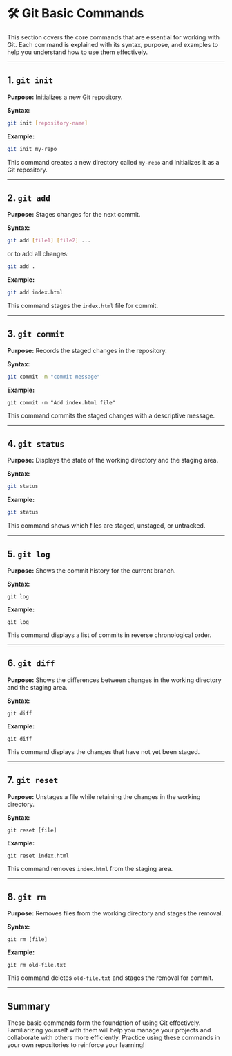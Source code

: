 # 🛠️ Git Basic Commands

This section covers the core commands that are essential for working with Git. Each command is explained with its syntax, purpose, and examples to help you understand how to use them effectively.

---

## 1. `git init`

**Purpose:** Initializes a new Git repository.

**Syntax:**

```sh
git init [repository-name]
```

**Example:**

```sh
git init my-repo
```
This command creates a new directory called `my-repo` and initializes it as a Git repository.

---

## 2. `git add`

**Purpose:** Stages changes for the next commit.

**Syntax:**

```sh
git add [file1] [file2] ...
```
or to add all changes:


```sh
git add .
```

**Example:**

```sh
git add index.html
```
This command stages the `index.html` file for commit.

---

## 3. `git commit`

**Purpose:** Records the staged changes in the repository.

**Syntax:**


```sh
git commit -m "commit message"
```

**Example:**
```
git commit -m "Add index.html file"
```
This command commits the staged changes with a descriptive message.

---

## 4. `git status`

**Purpose:** Displays the state of the working directory and the staging area.

**Syntax:**

```sh
git status
```

**Example:**


```sh
git status
```
This command shows which files are staged, unstaged, or untracked.

---

## 5. `git log`

**Purpose:** Shows the commit history for the current branch.

**Syntax:**
```
git log
```

**Example:**
```
git log
```
This command displays a list of commits in reverse chronological order.

---

## 6. `git diff`

**Purpose:** Shows the differences between changes in the working directory and the staging area.

**Syntax:**
```
git diff
```

**Example:**
```
git diff
```
This command displays the changes that have not yet been staged.

---

## 7. `git reset`

**Purpose:** Unstages a file while retaining the changes in the working directory.

**Syntax:**
```
git reset [file]
```

**Example:**
```
git reset index.html
```
This command removes `index.html` from the staging area.

---

## 8. `git rm`

**Purpose:** Removes files from the working directory and stages the removal.

**Syntax:**
```
git rm [file]
```

**Example:**
```
git rm old-file.txt
```
This command deletes `old-file.txt` and stages the removal for commit.

---

## Summary

These basic commands form the foundation of using Git effectively. Familiarizing yourself with them will help you manage your projects and collaborate with others more efficiently. Practice using these commands in your own repositories to reinforce your learning!